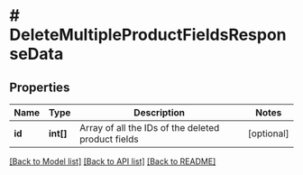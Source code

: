 # # DeleteMultipleProductFieldsResponseData

## Properties

Name | Type | Description | Notes
------------ | ------------- | ------------- | -------------
**id** | **int[]** | Array of all the IDs of the deleted product fields | [optional]

[[Back to Model list]](../../README.md#models) [[Back to API list]](../../README.md#endpoints) [[Back to README]](../../README.md)
